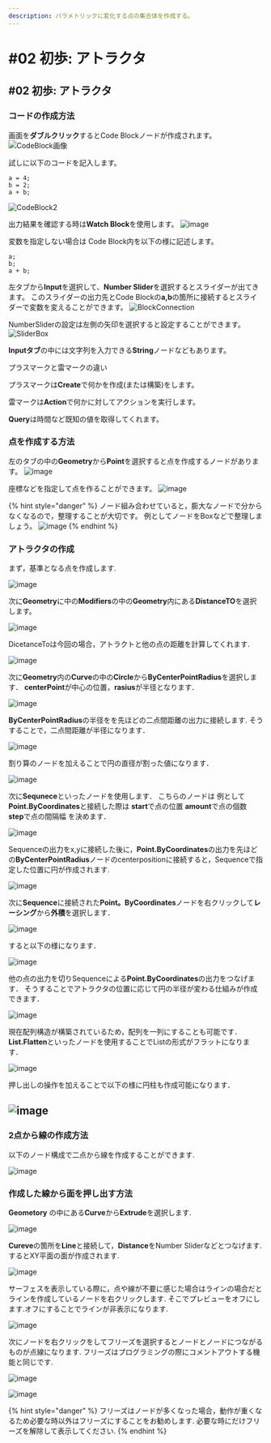 ```yaml
---
description: パラメトリックに変化する点の集合体を作成する。
---
```


# \#02 初歩: アトラクタ

## \#02 初歩: アトラクタ

### コードの作成方法

画面を**ダブルクリック**するとCode Blockノードが作成されます。 ![CodeBlock&#x753B;&#x50CF;](https://user-images.githubusercontent.com/48234687/101979865-1801b400-3ca4-11eb-9969-689899c4b0bf.jpg)

試しに以下のコードを記入します。

```text
a = 4;
b = 2;
a + b;
```

![CodeBlock2](https://user-images.githubusercontent.com/48234687/101979873-2f40a180-3ca4-11eb-9055-f674f0ba91a6.jpg)

出力結果を確認する時は**Watch Block**を使用します。 ![image](https://user-images.githubusercontent.com/48234687/101979951-dde4e200-3ca4-11eb-90e7-56a19b601812.png)

変数を指定しない場合は Code Block内を以下の様に記述します。

```text
a;
b;
a + b;
```

左タブから**Input**を選択して、**Number Slider**を選択するとスライダーが出てきます。 このスライダーの出力先とCode Blockの**a,b**の箇所に接続するとスライダーで変数を変えることができます。 ![BlockConnection](https://user-images.githubusercontent.com/48234687/101979881-467f8f00-3ca4-11eb-92e9-115e80216c08.jpg)

NumberSliderの設定は左側の矢印を選択すると設定することができます。 ![SliderBox](https://user-images.githubusercontent.com/48234687/101979900-729b1000-3ca4-11eb-8c52-caa8360ca807.jpg)

**Inputタブ**の中には文字列を入力できる**String**ノードなどもあります。

プラスマークと雷マークの違い

プラスマークは**Create**で何かを作成\(または構築\)をします。

雷マークは**Action**で何かに対してアクションを実行します。

**Query**は時間など既知の値を取得してくれます。

### 点を作成する方法

左のタブの中の**Geometry**から**Point**を選択すると点を作成するノードがあります。 ![image](https://user-images.githubusercontent.com/48234687/101980088-497b7f00-3ca6-11eb-934a-c47ad8939f99.png)

座標などを指定して点を作ることができます。 ![image](https://user-images.githubusercontent.com/48234687/101980139-b98a0500-3ca6-11eb-9c11-7f04367c04d5.png)

{% hint style="danger" %}
ノード組み合わせていると，膨大なノードで分からなくなるので，整理することが大切です。 例としてノードをBoxなどで整理しましょう。 ![image](https://user-images.githubusercontent.com/48234687/101980329-da9f2580-3ca7-11eb-9fec-95041b761e37.png)
{% endhint %}

### アトラクタの作成

まず，基準となる点を作成します.

![image](https://user-images.githubusercontent.com/48234687/102007649-42b83f00-3d6e-11eb-86b8-51d1bffa645f.png)

次に**Geometry**に中の**Modifiers**の中の**Geometry**内にある**DistanceTO**を選択します。

![image](https://user-images.githubusercontent.com/48234687/102007688-8ca12500-3d6e-11eb-90ce-fb446fd7a8b6.png)

DicetanceToは今回の場合，アトラクトと他の点の距離を計算してくれます.

![image](https://user-images.githubusercontent.com/48234687/102007741-03d6b900-3d6f-11eb-987a-9b48338b29f8.png)

次に**Geometry**内の**Curve**の中の**Circle**から**ByCenterPointRadius**を選択します． **centerPoint**が中心の位置，**rasius**が半径となります．

![image](https://user-images.githubusercontent.com/48234687/102007824-86f80f00-3d6f-11eb-8a65-b6f20ce12324.png)

**ByCenterPointRadius**の半径をを先ほどの二点間距離の出力に接続します. そうすることで，二点間距離が半径になります．

![image](https://user-images.githubusercontent.com/48234687/102007879-f7069500-3d6f-11eb-90d1-489d138b43ec.png)

割り算のノードを加えることで円の直径が割った値になります．

![image](https://user-images.githubusercontent.com/48234687/102008047-0cc88a00-3d71-11eb-9a2c-80be73d9b059.png)

次に**Sequnece**といったノードを使用します． こちらのノードは 例として**Point.ByCoordinates**と接続した際は **start**で点の位置 **amount**で点の個数 **step**で点の間隔幅 を決めます．

![image](https://user-images.githubusercontent.com/48234687/102008130-a3954680-3d71-11eb-93fd-9e091fd42bf7.png)

Sequenceの出力をx,yに接続した後に，**Point.ByCoordinates**の出力を先ほどの**ByCenterPointRadius**ノードのcenterpositionに接続すると，Sequenceで指定した位置に円が作成されます.

![image](https://user-images.githubusercontent.com/48234687/102008300-c83dee00-3d72-11eb-9837-093aace477db.png)

次に**Sequence**に接続された**Point。ByCoordinates**ノードを右クリックして**レーシング**から**外積**を選択します．

![image](https://user-images.githubusercontent.com/48234687/102008410-7fd30000-3d73-11eb-9253-7da8b95724b0.png)

すると以下の様になります．

![image](https://user-images.githubusercontent.com/48234687/102008446-d93b2f00-3d73-11eb-8c93-3b66b32ce35b.png)

他の点の出力を切りSequenceによる**Point.ByCoordinates**の出力をつなげます． そうすることでアトラクタの位置に応じて円の半径が変わる仕組みが作成できます．

![image](https://user-images.githubusercontent.com/48234687/102008617-4bf8da00-3d75-11eb-91e9-8af5f459b299.png)

現在配列構造が構築されているため，配列を一列にすることも可能です． **List.Flatten**といったノードを使用することでListの形式がフラットになります．

![image](https://user-images.githubusercontent.com/48234687/102008759-4059e300-3d76-11eb-8bb3-9f008a0f5443.png)

押し出しの操作を加えることで以下の様に円柱も作成可能になります．

## ![image](https://user-images.githubusercontent.com/48234687/102008841-b8280d80-3d76-11eb-8176-e1cd7066d654.png)

### 2点から線の作成方法

以下のノード構成で二点から線を作成することができます.

![image](https://user-images.githubusercontent.com/48234687/102004657-0b3d9880-3d56-11eb-942e-334cccc2e87c.png)

### 作成した線から面を押し出す方法

 **Geometory**  の中にある**Curve**から**Extrude**を選択します.

![image](https://user-images.githubusercontent.com/48234687/102004748-c2d2aa80-3d56-11eb-99b4-8ffe16470aad.png)

**Cureve**の箇所を**Line**と接続して，**Distance**をNumber Sliderなどとつなげます. するとXY平面の面が作成されます.

![image](https://user-images.githubusercontent.com/48234687/102004787-3aa0d500-3d57-11eb-820f-8e35f1570fb8.png)

サーフェスを表示している際に，点や線が不要に感じた場合はラインの場合だとラインを作成しているノードを右クリックします. そこでプレビューをオフにします.オフにすることでラインが非表示になります.

![image](https://user-images.githubusercontent.com/48234687/102004859-ee09c980-3d57-11eb-87a6-e27fdf2d6c54.png)

次にノードを右クリックをしてフリーズを選択するとノードとノードにつながるものが点線になります. フリーズはプログラミングの際にコメントアウトする機能と同じです.

![image](https://user-images.githubusercontent.com/48234687/102004907-5f497c80-3d58-11eb-9213-fa96a90f401d.png)

![image](https://user-images.githubusercontent.com/48234687/102004923-8902a380-3d58-11eb-9fba-c3dce76bc9da.png)

{% hint style="danger" %}
フリーズはノードが多くなった場合，動作が重くなるため必要な時以外はフリーズにすることをお勧めします. 必要な時にだけフリーズを解除して表示してください.
{% endhint %}


